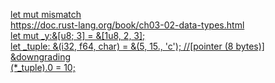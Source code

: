 [let mut mismatch](https://chat.deepseek.com/a/chat/s/f6e839d2-785c-4677-a05f-8d62b844fcb0)  
https://doc.rust-lang.org/book/ch03-02-data-types.html  
[let mut _y:&[u8; 3] = &[1u8, 2, 3];](https://stackoverflow.com/questions/30794235/what-is-the-difference-between-a-slice-and-an-array)  
[let _tuple: &(i32, f64, char) = &(5, 15., 'c'); //[pointer (8 bytes)]](https://chat.deepseek.com/a/chat/s/86b2e0a2-034e-46db-b682-34dc69dea8f4)  
[&downgrading](https://chat.deepseek.com/a/chat/s/10053a8b-90de-43f7-a890-4da2465c9de5)  
[(*_tuple).0 = 10;](https://chat.deepseek.com/a/chat/s/ce17f41f-458d-4c10-9545-e7859f991a21)
